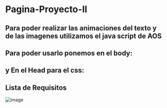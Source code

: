 # Pagina-Proyecto-II

## Para poder realizar las animaciones del texto y de las imagenes utilizamos el java script de AOS


## Para poder usarlo ponemos en el body:

<script src="https://unpkg.com/aos@2.3.1/dist/aos.js"></script>

<script>
  AOS.init();
</script>

## y En el Head para el css:

<link href="https://unpkg.com/aos@2.3.1/dist/aos.css" rel="stylesheet">

## Lista de Requisitos

![image](https://user-images.githubusercontent.com/108817479/200419140-d631d03f-d3ae-4cfb-a439-4599c0b429f7.png)
